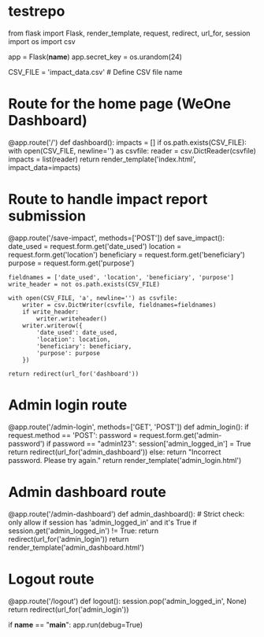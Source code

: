 # testrepo

from flask import Flask, render_template, request, redirect, url_for, session
import os
import csv

app = Flask(__name__)
app.secret_key = os.urandom(24)

CSV_FILE = 'impact_data.csv'  # Define CSV file name

# Route for the home page (WeOne Dashboard)
@app.route('/')
def dashboard():
    impacts = []
    if os.path.exists(CSV_FILE):
        with open(CSV_FILE, newline='') as csvfile:
            reader = csv.DictReader(csvfile)
            impacts = list(reader)
    return render_template('index.html', impact_data=impacts)

# Route to handle impact report submission
@app.route('/save-impact', methods=['POST'])
def save_impact():
    date_used = request.form.get('date_used')
    location = request.form.get('location')
    beneficiary = request.form.get('beneficiary')
    purpose = request.form.get('purpose')

    fieldnames = ['date_used', 'location', 'beneficiary', 'purpose']
    write_header = not os.path.exists(CSV_FILE)

    with open(CSV_FILE, 'a', newline='') as csvfile:
        writer = csv.DictWriter(csvfile, fieldnames=fieldnames)
        if write_header:
            writer.writeheader()
        writer.writerow({
            'date_used': date_used,
            'location': location,
            'beneficiary': beneficiary,
            'purpose': purpose
        })

    return redirect(url_for('dashboard'))

# Admin login route
@app.route('/admin-login', methods=['GET', 'POST'])
def admin_login():
    if request.method == 'POST':
        password = request.form.get('admin-password')
        if password == "admin123":
            session['admin_logged_in'] = True
            return redirect(url_for('admin_dashboard'))
        else:
            return "Incorrect password. Please try again."
    return render_template('admin_login.html')

# Admin dashboard route
@app.route('/admin-dashboard')
def admin_dashboard():
    # Strict check: only allow if session has 'admin_logged_in' and it's True
    if session.get('admin_logged_in') != True:
        return redirect(url_for('admin_login'))
    return render_template('admin_dashboard.html')

# Logout route
@app.route('/logout')
def logout():
    session.pop('admin_logged_in', None)
    return redirect(url_for('admin_login'))

if __name__ == "__main__":
    app.run(debug=True)
